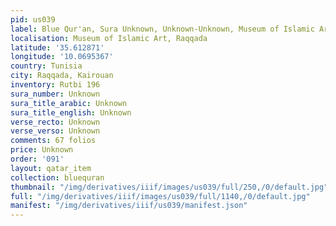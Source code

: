 ```yaml
---
pid: us039
label: Blue Qur'an, Sura Unknown, Unknown-Unknown, Museum of Islamic Art, Raqqada
localisation: Museum of Islamic Art, Raqqada
latitude: '35.612871'
longitude: '10.0695367'
country: Tunisia
city: Raqqada, Kairouan
inventory: Rutbi 196
sura_number: Unknown
sura_title_arabic: Unknown
sura_title_english: Unknown
verse_recto: Unknown
verse_verso: Unknown
comments: 67 folios
price: Unknown
order: '091'
layout: qatar_item
collection: bluequran
thumbnail: "/img/derivatives/iiif/images/us039/full/250,/0/default.jpg"
full: "/img/derivatives/iiif/images/us039/full/1140,/0/default.jpg"
manifest: "/img/derivatives/iiif/us039/manifest.json"
---
```

